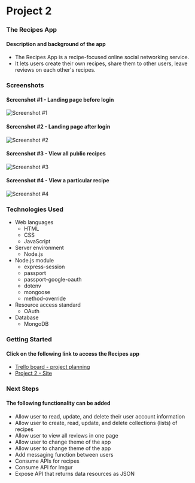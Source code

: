 # Project 2

### The Recipes App
#### Description and background of the app
* The Recipes App is a recipe-focused online social networking service.
* It lets users create their own recipes, share them to other users, leave reviews on each other's recipes.

### Screenshots
#### Screenshot #1 - Landing page before login
![Screenshot #1]()

#### Screenshot #2 - Landing page after login
![Screenshot #2]()

#### Screenshot #3 - View all public recipes
![Screenshot #3]()

#### Screenshot #4 - View a particular recipe
![Screenshot #4]()

### Technologies Used
* Web languages
    * HTML
    * CSS
    * JavaScript
* Server environment
    * Node.js
* Node.js module
    * express-session
    * passport
    * passport-google-oauth
    * dotenv
    * mongoose
    * method-override
* Resource access standard
    * OAuth
* Database
    * MongoDB

### Getting Started
#### Click on the following link to access the Recipes app
* [Trello board - project planning](https://trello.com/b/yHaz8yTe/sei56-project-2-planning)
* [Project 2 - Site](https://project-2-recipes-production.up.railway.app/)

### Next Steps
#### The following functionality can be added 
* Allow user to read, update, and delete their user account information
* Allow user to create, read, update, and delete collections (lists) of recipes
* Allow user to view all reviews in one page
* Allow user to change theme of the app
* Allow user to change theme of the app
* Add messaging function between users
* Consume APIs for recipes
* Consume API for Imgur
* Expose API that returns data resources as JSON





